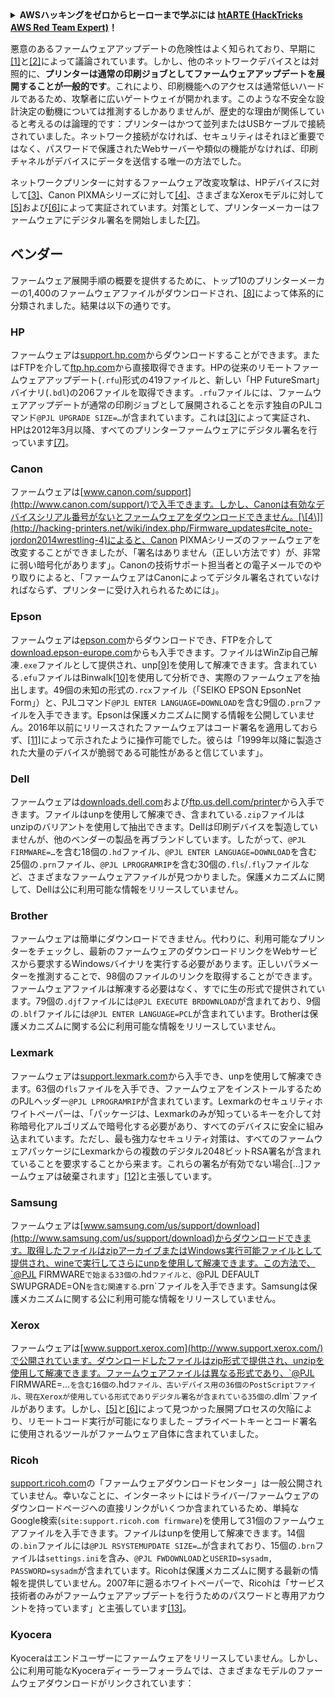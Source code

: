 <details>

<summary><strong>AWSハッキングをゼロからヒーローまで学ぶには</strong> <a href="https://training.hacktricks.xyz/courses/arte"><strong>htARTE (HackTricks AWS Red Team Expert)</strong></a><strong>！</strong></summary>

HackTricksをサポートする他の方法:

* あなたの**会社をHackTricksで宣伝したい**、または**HackTricksをPDFでダウンロードしたい**場合は、[**サブスクリプションプラン**](https://github.com/sponsors/carlospolop)をチェックしてください。
* [**公式PEASS & HackTricksグッズ**](https://peass.creator-spring.com)を入手する
* [**The PEASS Family**](https://opensea.io/collection/the-peass-family)を発見する、私たちの独占的な[**NFTs**](https://opensea.io/collection/the-peass-family)のコレクション
* 💬 [**Discordグループ**](https://discord.gg/hRep4RUj7f)または[**telegramグループ**](https://t.me/peass)に**参加する**、または**Twitter** 🐦 [**@carlospolopm**](https://twitter.com/carlospolopm)を**フォローする**。
* **HackTricks**のPRを[**HackTricks**](https://github.com/carlospolop/hacktricks)および[**HackTricks Cloud**](https://github.com/carlospolop/hacktricks-cloud)のgithubリポジトリに提出して、あなたのハッキングのコツを共有してください。

</details>


悪意のあるファームウェアアップデートの危険性はよく知られており、早期に[\[1\]](http://hacking-printers.net/wiki/index.php/Firmware_updates#cite_note-1)と[\[2\]](http://hacking-printers.net/wiki/index.php/Firmware_updates#cite_note-2)によって議論されています。しかし、他のネットワークデバイスとは対照的に、**プリンターは通常の印刷ジョブとしてファームウェアアップデートを展開することが一般的です**。これにより、印刷機能へのアクセスは通常低いハードルであるため、攻撃者に広いゲートウェイが開かれます。このような不安全な設計決定の動機については推測するしかありませんが、歴史的な理由が関係していると考えるのは論理的です：プリンターはかつて並列またはUSBケーブルで接続されていました。ネットワーク接続がなければ、セキュリティはそれほど重要ではなく、パスワードで保護されたWebサーバーや類似の機能がなければ、印刷チャネルがデバイスにデータを送信する唯一の方法でした。

ネットワークプリンターに対するファームウェア改変攻撃は、HPデバイスに対して[\[3\]](http://hacking-printers.net/wiki/index.php/Firmware_updates#cite_note-cui2011print-3)、Canon PIXMAシリーズに対して[\[4\]](http://hacking-printers.net/wiki/index.php/Firmware_updates#cite_note-jordon2014wrestling-4)、さまざまなXeroxモデルに対して[\[5\]](http://hacking-printers.net/wiki/index.php/Firmware_updates#cite_note-heiland2011patched-5)および[\[6\]](http://hacking-printers.net/wiki/index.php/Firmware_updates#cite_note-weidenbach2016pwn-6)によって実証されています。対策として、プリンターメーカーはファームウェアにデジタル署名を開始しました[\[7\]](http://hacking-printers.net/wiki/index.php/Firmware_updates#cite_note-hp2012rfu-7)。

## ベンダー

ファームウェア展開手順の概要を提供するために、トップ10のプリンターメーカーの1,400のファームウェアファイルがダウンロードされ、[\[8\]](http://hacking-printers.net/wiki/index.php/Firmware_updates#cite_note-8)によって体系的に分類されました。結果は以下の通りです。

### HP

ファームウェアは[support.hp.com](http://support.hp.com/)からダウンロードすることができます。またはFTPを介して[ftp.hp.com](ftp://ftp.hp.com/pub/networking/software/pfirmware/)から直接取得できます。HPの従来のリモートファームウェアアップデート\(`.rfu`\)形式の419ファイルと、新しい「HP FutureSmart」バイナリ\(`.bdl`\)の206ファイルを取得できます。`.rfu`ファイルには、ファームウェアアップデートが通常の印刷ジョブとして展開されることを示す独自のPJLコマンド`@PJL UPGRADE SIZE=…`が含まれています。これは[\[3\]](http://hacking-printers.net/wiki/index.php/Firmware_updates#cite_note-cui2011print-3)によって実証され、HPは2012年3月以降、すべてのプリンターファームウェアにデジタル署名を行っています[\[7\]](http://hacking-printers.net/wiki/index.php/Firmware_updates#cite_note-hp2012rfu-7)。

### Canon

ファームウェアは[www.canon.com/support](http://www.canon.com/support/)で入手できます。しかし、Canonは有効なデバイスシリアル番号がないとファームウェアをダウンロードできません。[\[4\]](http://hacking-printers.net/wiki/index.php/Firmware_updates#cite_note-jordon2014wrestling-4)によると、Canon PIXMAシリーズのファームウェアを改変することができましたが、「署名はありません（正しい方法です）が、非常に弱い暗号化があります」。Canonの技術サポート担当者との電子メールでのやり取りによると、「ファームウェアはCanonによってデジタル署名されていなければならず、プリンターに受け入れられるためには」。

### Epson

ファームウェアは[epson.com](http://epson.com/)からダウンロードでき、FTPを介して[download.epson-europe.com](ftp://download.epson-europe.com/)からも入手できます。ファイルはWinZip自己解凍`.exe`ファイルとして提供され、unp[\[9\]](http://hacking-printers.net/wiki/index.php/Firmware_updates#cite_note-9)を使用して解凍できます。含まれている`.efu`ファイルはBinwalk[\[10\]](http://hacking-printers.net/wiki/index.php/Firmware_updates#cite_note-10)を使用して分析でき、実際のファームウェアを抽出します。49個の未知の形式の`.rcx`ファイル（「SEIKO EPSON EpsonNet Form」）と、PJLコマンド`@PJL ENTER LANGUAGE=DOWNLOAD`を含む9個の`.prn`ファイルを入手できます。Epsonは保護メカニズムに関する情報を公開していません。2016年以前にリリースされたファームウェアはコード署名を適用しておらず、[\[11\]](http://hacking-printers.net/wiki/index.php/Firmware_updates#cite_note-11)によって示されたように操作可能でした。彼らは「1999年以降に製造された大量のデバイスが脆弱である可能性があると信じています」。

### Dell

ファームウェアは[downloads.dell.com](http://downloads.dell.com/)および[ftp.us.dell.com/printer](ftp://ftp.us.dell.com/printer)から入手できます。ファイルはunpを使用して解凍でき、含まれている`.zip`ファイルはunzipのバリアントを使用して抽出できます。Dellは印刷デバイスを製造していませんが、他のベンダーの製品を再ブランドしています。したがって、`@PJL FIRMWARE=…`を含む18個の`.hd`ファイル、`@PJL ENTER LANGUAGE=DOWNLOAD`を含む25個の`.prn`ファイル、`@PJL LPROGRAMRIP`を含む30個の`.fls`/`.fly`ファイルなど、さまざまなファームウェアファイルが見つかりました。保護メカニズムに関して、Dellは公に利用可能な情報をリリースしていません。

### Brother

ファームウェアは簡単にダウンロードできません。代わりに、利用可能なプリンターをチェックし、最新のファームウェアのダウンロードリンクをWebサービスから要求するWindowsバイナリを実行する必要があります。正しいパラメーターを推測することで、98個のファイルのリンクを取得することができます。ファームウェアファイルは解凍する必要はなく、すでに生の形式で提供されています。79個の`.djf`ファイルには`@PJL EXECUTE BRDOWNLOAD`が含まれており、9個の`.blf`ファイルには`@PJL ENTER LANGUAGE=PCL`が含まれています。Brotherは保護メカニズムに関する公に利用可能な情報をリリースしていません。

### Lexmark

ファームウェアは[support.lexmark.com](http://support.lexmark.com/)から入手でき、unpを使用して解凍できます。63個の`fls`ファイルを入手でき、ファームウェアをインストールするためのPJLヘッダー`@PJL LPROGRAMRIP`が含まれています。Lexmarkのセキュリティホワイトペーパーは、「パッケージは、Lexmarkのみが知っているキーを介して対称暗号化アルゴリズムで暗号化する必要があり、すべてのデバイスに安全に組み込まれています。ただし、最も強力なセキュリティ対策は、すべてのファームウェアパッケージにLexmarkからの複数のデジタル2048ビットRSA署名が含まれていることを要求することから来ます。これらの署名が有効でない場合\[...\]ファームウェアは破棄されます」[\[12\]](http://hacking-printers.net/wiki/index.php/Firmware_updates#cite_note-12)と主張しています。

### Samsung

ファームウェアは[www.samsung.com/us/support/download](http://www.samsung.com/us/support/download)からダウンロードできます。取得したファイルはzipアーカイブまたはWindows実行可能ファイルとして提供され、wineで実行してさらにunpを使用して解凍できます。この方法で、`@PJL FIRMWARE`で始まる33個の`.hd`ファイルと、`@PJL DEFAULT SWUPGRADE=ON`を含む関連する`.prn`ファイルを入手できます。Samsungは保護メカニズムに関する公に利用可能な情報をリリースしていません。

### Xerox

ファームウェアは[www.support.xerox.com](http://www.support.xerox.com/)で公開されています。ダウンロードしたファイルはzip形式で提供され、unzipを使用して解凍できます。ファームウェアファイルは異なる形式であり、`@PJL FIRMWARE=…`を含む16個の`.hd`ファイル、古いデバイス用の36個のPostScriptファイル、現在Xeroxが使用している形式でありデジタル署名が含まれている35個の`.dlm`ファイルがあります。しかし、[\[5\]](http://hacking-printers.net/wiki/index.php/Firmware_updates#cite_note-heiland2011patched-5)と[\[6\]](http://hacking-printers.net/wiki/index.php/Firmware_updates#cite_note-weidenbach2016pwn-6)によって見つかった展開プロセスの欠陥により、リモートコード実行が可能になりました – プライベートキーとコード署名に使用されるツールがファームウェア自体に含まれていました。

### Ricoh

[support.ricoh.com](https://support.ricoh.com/)の「ファームウェアダウンロードセンター」は一般公開されていません。幸いなことに、インターネットにはドライバー/ファームウェアのダウンロードページへの直接リンクがいくつか含まれているため、単純なGoogle検索\(`site:support.ricoh.com firmware`\)を使用して31個のファームウェアファイルを入手できます。ファイルはunpを使用して解凍できます。14個の`.bin`ファイルには`@PJL RSYSTEMUPDATE SIZE=…`が含まれており、15個の`.brn`ファイルは`settings.ini`を含み、`@PJL FWDOWNLOAD`と`USERID=sysadm, PASSWORD=sysadm`が含まれています。Ricohは保護メカニズムに関する最新の情報を提供していません。2007年に遡るホワイトペーパーで、Ricohは「サービス技術者のみがファームウェアアップデートを行うためのパスワードと専用アカウントを持っています」と主張しています[\[13\]](http://hacking-printers.net/wiki/index.php/Firmware_updates#cite_note-13)。

### Kyocera

Kyoceraはエンドユーザーにファームウェアをリリースしていません。しかし、公に利用可能なKyoceraディーラーフォーラムでは、さまざまなモデルのファームウェアダウンロードがリンクされています：
